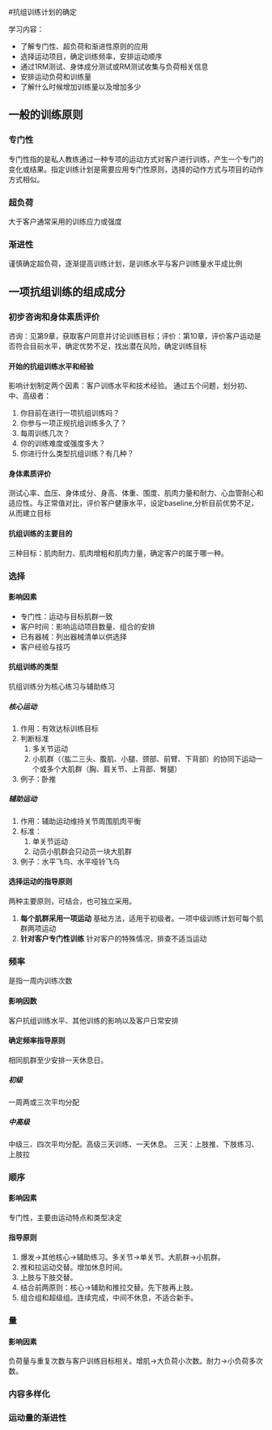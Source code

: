 #抗组训练计划的确定

学习内容：
* 了解专门性、超负荷和渐进性原则的应用
* 选择运动项目，确定训练频率，安排运动顺序
* 通过1RM测试、身体成分测试或RM测试收集与负荷相关信息
* 安排运动负荷和训练量
* 了解什么时候增加训练量以及增加多少

## 一般的训练原则
### 专门性
专门性指的是私人教练通过一种专项的运动方式对客户进行训练，产生一个专门的变化或结果。指定训练计划是需要应用专门性原则，选择的动作方式与项目的动作方式相似。
### 超负荷
大于客户通常采用的训练应力或强度
### 渐进性
谨慎确定超负荷，逐渐提高训练计划，是训练水平与客户训练量水平成比例

## 一项抗组训练的组成成分
### 初步咨询和身体素质评价
咨询：见第9章，获取客户同意并讨论训练目标；评价：第10章，评价客户运动是否符合目前水平，确定优势不足，找出潜在风险，确定训练目标
#### 开始的抗组训练水平和经验
影响计划制定两个因素：客户训练水平和技术经验。
通过五个问题，划分初、中、高级者：
1. 你目前在进行一项抗组训练吗？
2. 你参与一项正规抗组训练多久了？
3. 每周训练几次？
4. 你的训练难度或强度多大？
5. 你进行什么类型抗组训练？有几种？
#### 身体素质评价
测试心率、血压、身体成分、身高、体重、围度、肌肉力量和耐力、心血管耐心和适应性。与正常值对比，评价客户健康水平，设定baseline,分析目前优势不足，从而建立目标
#### 抗组训练的主要目的
三种目标：肌肉耐力、肌肉增粗和肌肉力量，确定客户的属于哪一种。

### 选择

#### 影响因素
* 专门性：运动与目标肌群一致
* 客户时间：影响运动项目数量、组合的安排
* 已有器械：列出器械清单以供选择
* 客户经验与技巧

#### 抗组训练的类型
抗组训练分为核心练习与辅助练习
##### 核心运动
1. 作用：有效达标训练目标
2. 判断标准
    1. 多关节运动
    2. 小肌群（（肱二三头、腹肌、小腿、颈部、前臂、下背部）的协同下运动一个或多个大肌群（胸、肩关节、上背部、臀腿）
3. 例子：卧推

##### 辅助运动
1. 作用：辅助运动维持关节周围肌肉平衡
2. 标准：
    1. 单关节运动
    2. 动员小肌群会只动员一块大肌群
3. 例子：水平飞鸟、水平哑铃飞鸟

#### 选择运动的指导原则
两种主要原则，可结合，也可独立采用。
1. **每个肌群采用一项运动**
基础方法，适用于初级者。一项中级训练计划可每个肌群两项运动
2. **针对客户专门性训练**
针对客户的特殊情况，排查不适当运动

### 频率
是指一周内训练次数
#### 影响因数
客户抗组训练水平、其他训练的影响以及客户日常安排
#### 确定频率指导原则
相同肌群至少安排一天休息日。
##### 初级
一周两或三次平均分配

##### 中高级
中级三、四次平均分配。高级三天训练、一天休息。
三天：上肢推、下肢练习、上肢拉

### 顺序
#### 影响因素
专门性，主要由运动特点和类型决定
#### 指导原则
1. 爆发->其他核心->辅助练习。多关节->单关节。大肌群->小肌群。
2. 推和拉运动交替。增加休息时间。
3. 上肢与下肢交替。
4. 结合前两原则：核心->辅助和推拉交替。先下肢再上肢。
5. 组合组和超级组。连续完成，中间不休息，不适合新手。

### 量
#### 影响因素
负荷量与重复次数与客户训练目标相关。增肌->大负荷小次数。耐力->小负荷多次数。

### 内容多样化

### 运动量的渐进性
